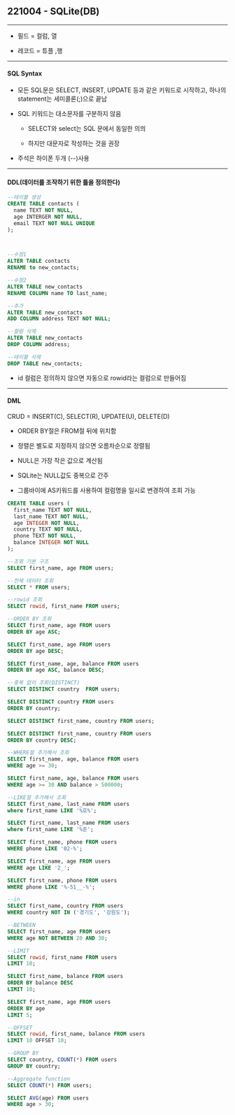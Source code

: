## 221004 - SQLite(DB)

---

- 필드 = 컬럼, 열

- 레코드 = 튜플 ,행

---

#### SQL Syntax

- 모든 SQL문은 SELECT, INSERT, UPDATE 등과 같은 키워드로 시작하고, 하나의 statement는 세미콜론(;)으로 끝남

- SQL 키워드는 대소문자를 구분하지 않음
  
  - SELECT와 select는 SQL 문에서 동일한 의믜
  
  - 하지만 대문자로 작성하는 것을 권장

- 주석은 하이폰 두개 (--)사용

---

#### DDL(데이터를 조작하기 위한 틀을 정의한다)

```sql
--테이블 생성
CREATE TABLE contacts (
  name TEXT NOT NULL,
  age INTERGER NOT NULL,
  email TEXT NOT NULL UNIQUE
);



--수정1
ALTER TABLE contacts
RENAME to new_contacts;

--수정2
ALTER TABLE new_contacts
RENAME COLUMN name TO last_name;

--추가
ALTER TABLE new_contacts 
ADD COLUMN address TEXT NOT NULL;

--컬럼 삭제
ALTER TABLE new_contacts
DROP COLUMN address;

--테이블 삭제
DROP TABLE new_contacts;
```

- id 컬럼은 정의하지 않으면 자동으로 rowid라는 컬럼으로 만들어짐

---

#### DML

CRUD = INSERT(C), SELECT(R), UPDATE(U), DELETE(D)

- ORDER BY절은 FROM절 뒤에 위치함

- 정렬은 별도로 지정하지 않으면 오름차순으로 정렬됨

- NULL은 가장 작은 값으로 계산됨

- SQLite는 NULL값도 중복으로 간주

- 그룹바이에 AS키워드를 사용하여 컬럼명을 일시로 변경하여 조회 가능

```sql
CREATE TABLE users (
  first_name TEXT NOT NULL,
  last_name TEXT NOT NULL,
  age INTEGER NOT NULL,
  country TEXT NOT NULL,
  phone TEXT NOT NULL,
  balance INTEGER NOT NULL
);

--조회 기본 구조
SELECT first_name, age FROM users;

--전체 데이터 조회
SELECT * FROM users;

--rowid 조회
SELECT rowid, first_name FROM users;

--ORDER BY 조회
SELECT first_name, age FROM users
ORDER BY age ASC;

SELECT first_name, age FROM users
ORDER BY age DESC;

SELECT first_name, age, balance FROM users
ORDER BY age ASC, balance DESC;

--중복 없이 조회(DISTINCT)
SELECT DISTINCT country  FROM users;

SELECT DISTINCT country FROM users
ORDER BY country;

SELECT DISTINCT first_name, country FROM users;

SELECT DISTINCT first_name, country FROM users
ORDER BY country DESC;

--WHERE절 추가해서 조회
SELECT first_name, age, balance FROM users
WHERE age >= 30;

SELECT first_name, age, balance FROM users
WHERE age >= 30 AND balance > 500000;

--LIKE절 추가해서 조회
SELECT first_name, last_name FROM users
where first_name LIKE '%호%';

SELECT first_name, last_name FROM users
where first_name LIKE '%준';

SELECT first_name, phone FROM users
WHERE phone LIKE '02-%';

SELECT first_name, age FROM users
WHERE age LIKE '2_';

SELECT first_name, phone FROM users
WHERE phone LIKE '%-51__-%';

--in
SELECT first_name, country FROM users
WHERE country NOT IN ('경기도', '강원도');

--BETWEEN
SELECT first_name, age FROM users
WHERE age NOT BETWEEN 20 AND 30;

--LIMIT
SELECT rowid, first_name FROM users
LIMIT 10;

SELECT first_name, balance FROM users
ORDER BY balance DESC
LIMIT 10;

SELECT first_name, age FROM users
ORDER BY age
LIMIT 5;

--OFFSET
SELECT rowid, first_name, balance FROM users
LIMIT 10 OFFSET 10;

--GROUP BY
SELECT country, COUNT(*) FROM users
GROUP BY country;

--Aggregate function
SELECT COUNT(*) FROM users;

SELECT AVG(age) FROM users
WHERE age > 30;
```
